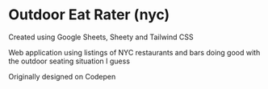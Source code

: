 # Outdoor Eat Rater (nyc)

Created using Google Sheets, Sheety and Tailwind CSS

Web application using listings of NYC restaurants and bars doing good with the outdoor seating situation I guess

Originally designed on Codepen


